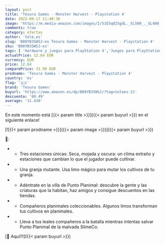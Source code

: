 ```yaml
---
layout: post
title: 'Tesura Games - Monster Harvest - Playstation 4'
date: 2022-09-17 11:40:36
image: 'https://m.media-amazon.com/images/I/51E5q82SgdL._SL500_._SL400_.jpg'
comments: true
category: ofertas
author: 'tole.es'
slug: 'B08YB3SWSJ-es Tesura Games - Monster Harvest - Playstation 4'
sku: 'B08YB3SWSJ-es'
tags: [ 'Hardware y juegos para PlayStation 4','Juegos para PlayStation 4','Videojuegos','playstation','tesura games','🇪🇸', ]
actualPrice: 12.64 EUR
currency: EUR
price: 12.64
comparePrice: 31.99 EUR
prodname: 'Tesura Games - Monster Harvest - Playstation 4'
country: 'es'
flag: '🇪🇸'
brand: 'Tesura Games'
buyurl: 'https://www.amazon.es/dp/B08YB3SWSJ/?tag=tolees-21'
descuento: '60.49'
average: '11.438'
---
```


En este momento está [{{< param title >}}]({{< param buyurl >}}) en el siguiente enlace!

[![{{< param prodname >}}]({{< param image >}})]({{< param buyurl >}})

🔎:

- - Tres estaciones únicas: Seca, mojada y oscura: un clima extraño y estaciones que cambian lo que el jugador puede cultivar.
- - Una granja mutante. Usa limo mágico para mutar los cultivos de tu granja.
- - Adéntrate en la villa de Punto Planimal: descubre la gente y las criaturas que la habitan, haz amigos y consigue descuentos en las tiendas.
- - Compañeros planimales coleccionables. Algunos limos transforman tus cultivos en planimales.
- - Lleva a tus leales compañeros a la batalla mientras intentas salvar Punto Planimal de la malvada SlimeCo.

[🛒 Aquí!!!]({{< param buyurl >}})
